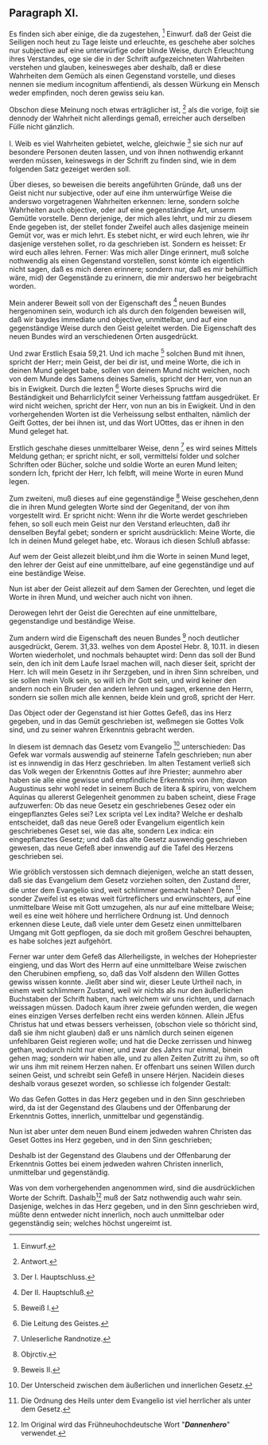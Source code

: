 <!-- Seite 85 -->

Paragraph XI.
-------------

Es finden sich aber einige, die da zugestehen, [^k2r27]
Einwurf. daß der Geist die Seiligen noch heut zu Tage leiste
und erleuchte, es geschehe aber solches nur subjective
auf eine unterwürfige oder blinde Weise,
durch Erleuchtung ihres Verstandes, oge sie die
in der Schrift aufgezeichneten Wahrbeiten verstehen
und glauben, keinesweges aber deshalb, daß
er diese Wahrheiten dem Gemüch als einen Gegenstand
vorstelle, und dieses nennen sie medium
incognitum affentiendi, als dessen Würkung ein
Mensch weder empfinden, noch deren gewiss seiu kan.

Obschon diese Meinung noch etwas erträglicher ist, [^k2r28]
als die vorige, foijt sie dennody der Wahrheit nicht allerdings
gemaß, erreicher auch derselben Fülle nicht
gänzlich.

I. Weib es viel Wahrheiten gebietet, welche, gleichwie [^k2r29]
sie sich nur auf besondere Personen deuten lassen,
und von ihnen nothwendig erkannt werden müssen, keineswegs
in der Schrift zu finden sind, wie in dem folgenden
Satz gezeiget werden soll.

Über dieses, so beweisen die bereits angeführten
Gründe, daß uns der Geist nicht nur subjective, oder
auf eine ihm unterwürfige Weise die anderswo vorgetragenen
Wahrheiten erkennen: lerne, sondern solche
Wahrheiten auch objective, oder auf eine gegenständige
Art, unserm Gemütle vorstelle. Denn derjenige,
der mich alles lehrt, und mir zu diesem Ende gegeben
ist, der stellet fonder Zweifel auch alles dasjenige meinein
Gemüt vor, was er mich lehrt. Es stebet nicht,
er wird euch lehren, wie ihr dasjenige verstehen
sollet, ro da geschrieben ist. Sondern es heisset:
Er wird euch alles lehren. Ferner: Was mich
aller Dinge erinnert, muß solche nothwendig als einen<!-- Seite 86 -->
Gegenstand vorstellen, sonst kómte ich eigentlich nicht
sagen, daß es mich deren erinnere; sondern nur, daß es
mir behülflich wäre, mid) der Gegenstände zu erinnern,
die mir anderswo her beigebracht worden.

Mein anderer Beweit soll von der Eigenschaft des [^k2r30]
neuen Bundes hergenominen sein, wodurch ich als
durch den folgenden beweisen will, daß wir baydes
immediate und objective, unmittelbar, und auf
eine gegenständige Weise durch den Geist geleitet
werden. Die Eigenschaft des neuen Bundes wird
an verschiedenen Orten ausgedrückt.

Und zwar Erstlich Esaia 59,21. Und ich mache [^k2r31]
solchen Bund mit ihnen, spricht der Herr; mein
Geist, der bei dir ist, und meine Worte, die ich
in deinen Mund geleget babe, sollen von deinem
Mund nicht weichen, noch von dem Munde des
Samens deines Samelis, spricht der Herr,
von nun an bis in Ewigkeit. Durch die lezten [^k2r32]
Worte dieses Spruchs wird die Beständigkeit und
Beharrliclyfcit seiner Verheissung fattfam ausgedrüket.
Er wird nicht weichen, spricht der Herr,
von nun an bis in Ewigkeit. Und in den vorhergehenden
Worten ist die Verheissung selbst enthalten,
nämlich der Geift Gottes, der bei ihnen ist, und das
Wort UOttes, das er ihnen in den Mund geleget hat.

Erstlich geschahe dieses unmittelbarer Weise, denn [^k2r33]
es wird seines Mittels Meldung gethan; er spricht
nicht, er soll, vermittelsi folder und solcher Schriften
oder Bücher, solche und soldie Worte an euren Mund
leiten; sondern Ích, fpricht der Herr, Ich felbft,
will meine Worte in euren Mund legen.

Zum zweiteni, muß dieses auf eine gegenständige [^k2r34]
Weise geschehen,denn die in ihren Mund gelegten Worte
sind der Gegenitand, der von ihm vorgestellt wird.
Er spricht nicht: Wenn ihr die Worte werdet geschrieben
fehen, so soll euch mein Geist nur den Verstand erleuchten,<!-- Seite 87 -->
daß ihr denselben Beyfal gebet; sondern
er spricht ausdrücklich: Meine Worte, die Ich in
deinen Mund geleget habe, etc. Woraus ich diesen
Schluß abfasse:

Auf wem der Geist allezeit bleibt,und ihm die Worte
in seinen Mund leget, den lehrer der Geist auf eine
unmittelbare, auf eine gegenständige und auf eine
beständige Weise.

Nun ist aber der Geist allezeit auf dem Samen der
Gerechten, und leget die Worte in ihren Mund, und
weicher auch nicht von ihnen.

Derowegen lehrt der Geist die Gerechten auf eine
unmittelbare, gegenstandige und beständige
Weise.

Zum andern wird die Eigenschaft des neuen Bundes [^k2r35]
noch deutlicher ausgedrückt, Gerem. 31,33. welhes
von dem Apostel Hebr. 8, 10.11. in diesen Worten
wiederholet, und nochmals behauptet wird: Denn
das soll der Bund sein, den ich init dem Laufe Israel
machen will, nach dieser šeit, spricht der Herr.
Ich will mein Gesetz in ihr Serzgeben, und in ihren
Sinn schreiben, und sie sollen mein Volk sein, so
will ich ihr Gott sein, und wird keiner den andern
noch ein Bruder den andern lehren und sagen, erkenne
den Herrn, sondern sie sollen mich alle kennen,
beide klein und groß, spricht der Herr.

Das Object oder der Gegenstand ist hier Gottes
Gefeß, das ins Herz gegeben, und in das Gemüt
geschrieben ist, weßmegen sie Gottes Volk sind, und
zu seiner wahren Erkenntnis gebracht werden.

In diesem ist demnach das Gesetz vom Evangelio [^k2r36]
unterschieden: Das Gefek war vormals auswendig
auf steinerne Tafeln geschrieben; nun aber ist es innwendig
in das Herz geschrieben. Im alten Testament
verließ sich das Volk wegen der Erkenntnis Gottes
auf ihre Priester; aunmehro aber haben sie alle eine<!-- Seite 88 -->
gewisse und empfindliche Erkenntnis von ihm; davon
Augustinus sehr wohl redet in seinem Buch de litera &
spiriru, von welchem Aquinas qu allererst Gelegenheit
genommen zu baben scheint, diese Frage aufzuwerfen:
Ob das neue Gesetz ein geschriebenes
Gesez oder ein eingepflanztes Geles sei? Lex
scripta vel Lex indita? Welche er deshalb entscheidet,
daß das neue Gereß oder Evangelium eigentlich kein
geschriebenes Geset sei, wie das alte, sondern Lex
indica: ein eingepflanztes Gesetz; und daß das alte
Gesetz auswendig geschrieben gewesen, das neue
Gefeß aber innwendig auf die Tafel des Herzens
geschrieben sei.

Wie gröblich verstossen sich demnach diejenigen,
welche an statt dessen, daß sie das Evangelium dem Gesetz
vorziehen solten, den Zustand derer, die unter dem
Evangelio sind, weit schlimmer gemacht haben? Denn [^k2r37]
sonder Zweifel ist es etwas weit fürtreflichers und erwünschters,
auf eine unmittelbare Weise mit Gott
umzugehen, als nur auf eine mittelbare Weise; weil
es eine weit höhere und herrlichere Ordnung ist. Und
dennoch erkennen diese Leute, daß viele unter dem Gesetz
einen unmittelbaren Umgang mit Gott gepflogen,
da sie doch mit großem Geschrei behaupten, es
habe solches jezt aufgehört.

Ferner war unter dem Gefeß das Allerheiligste, in
welches der Hohepriester eingieng, und das Wort des
Herrn auf eine unmittelbare Weise zwischen den
Cherubinen empfieng, so, daß das Volf alsdenn den
Willen Gottes gewiss wissen konnte. Jießt aber sind
wir, dieser Leute Urtheil nach, in einem weit schlimmern
Zustand, weil wir nichts als nur den äußerlichen
Buchstaben der Schrift haben, nach welchem wir uns
richten, und darnach weissagen müssen. Dadoch kaum
ihrer zweie gefunden werden, die wegen eines einzigen
Verses derfelben recht eins werden können. Allein<!-- Seite 89 -->
JEfus Christus hat und etwas bessers verheissen, (obschon
viele so thôricht sind, daß sie ihm nicht glauben)
daß er uns nämlich durch seinen eigenen unfehlbaren
Geist regieren wolle; und hat die Decke zerrissen und
hinweg gethan, wodurch nicht nur einer, und zwar des
Jahrs nur einmal, binein gehen mag; sondern wir haben
alle, und zu allen Zeiten Zutritt zu ihm, so oft wir
uns ihm mit reinem Herzen nahen. Er offenbart uns
seinen Willen durch seinen Geist, und schreibt sein
Gefeß in unsere Hérjen. Nacidein dieses deshalb voraus
gesezet worden, so schliesse ich folgender Gestalt:

Wo das Gefen Gottes in das Herz gegeben und in
den Sinn geschrieben wird, da ist der Gegenstand des
Glaubens und der Offenbarung der Erkenntnis Gottes,
innerlich, unmittelbar und gegenständig.

Nun ist aber unter dem neuen Bund einem jedweden
wahren Christen das Geset Gottes ins Herz gegeben,
und in den Sinn geschrieben;

Deshalb
 ist der Gegenstand des Glaubens und
der Offenbarung der Erkenntnis Gottes bei einem
jedweden wahren Christen innerlich, unmittelbar
und gegenständig.

Was von dem vorhergehenden angenommen wird,
sind die ausdrücklichen Worte der Schrift. Dashalb[^k2f12]
muß der Satz nothwendig auch wahr sein. Dasjenige,
welches in das Herz gegeben, und in den Sinn
geschrieben wird, müßte denn entweder nicht innerlich,
noch auch unmittelbar oder gegenständig sein; welches
höchst ungereimt ist.


[^k2f12]: Im Original wird das Frühneuhochdeutsche Wort "***Dannenhero***" verwendet.

[^k2r27]: Einwurf.
[^k2r28]: Antwort.
[^k2r29]: Der I. Hauptschluss.
[^k2r30]: Der II. Hauptschluß.
[^k2r31]: Beweiß I.
[^k2r32]: Die Leitung des Geistes.
[^k2r33]: Unleserliche Randnotize.
[^k2r34]: Objrctiv.
[^k2r35]: Beweis II.
[^k2r36]: Der Unterscheid zwischen dem äußerlichen und innerlichen Gesetz.
[^k2r37]: Die Ordnung des Heils unter dem Evangelio ist viel herrlicher als unter dem Gesetz.